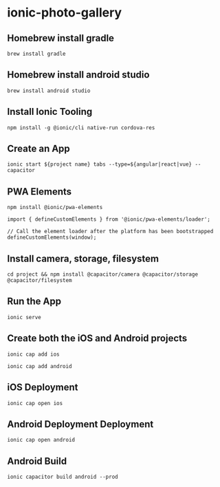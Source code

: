 # ionic-photo-gallery

## Homebrew install gradle
```
brew install gradle
```


## Homebrew install android studio
```
brew install android studio
```

## Install Ionic Tooling

```
npm install -g @ionic/cli native-run cordova-res
```

## Create an App

```
ionic start ${project name} tabs --type=${angular|react|vue} --capacitor
```

## PWA Elements

```
npm install @ionic/pwa-elements
```

```
import { defineCustomElements } from '@ionic/pwa-elements/loader';

// Call the element loader after the platform has been bootstrapped
defineCustomElements(window);
```

## Install camera, storage, filesystem
```
cd project && npm install @capacitor/camera @capacitor/storage @capacitor/filesystem
```

## Run the App

```
ionic serve
```

## Create both the iOS and Android projects

```
ionic cap add ios
```

```
ionic cap add android
```

## iOS Deployment
```
ionic cap open ios
```

## Android Deployment Deployment
```
ionic cap open android
```


## Android Build
```
ionic capacitor build android --prod
```
